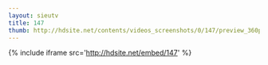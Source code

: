 ```yaml
---
layout: sieutv
title: 147
thumb: http://hdsite.net/contents/videos_screenshots/0/147/preview_360p.mp4.jpg
---
```

{% include iframe src='http://hdsite.net/embed/147' %}
 
